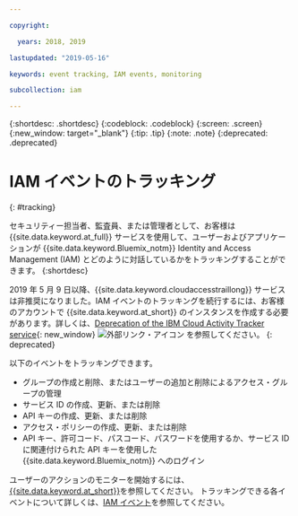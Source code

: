 ```yaml
---

copyright:

  years: 2018, 2019

lastupdated: "2019-05-16"

keywords: event tracking, IAM events, monitoring

subcollection: iam

---
```


{:shortdesc: .shortdesc}
{:codeblock: .codeblock}
{:screen: .screen}
{:new_window: target="_blank"}
{:tip: .tip}
{:note: .note}
{:deprecated: .deprecated}

# IAM イベントのトラッキング
{: #tracking}

セキュリティー担当者、監査員、または管理者として、お客様は {{site.data.keyword.at_full}} サービスを使用して、ユーザーおよびアプリケーションが {{site.data.keyword.Bluemix_notm}} Identity and Access Management (IAM) とどのように対話しているかをトラッキングすることができます。
{:shortdesc}

2019 年 5 月 9 日以降、{{site.data.keyword.cloudaccesstraillong}} サービスは非推奨になりました。IAM イベントのトラッキングを続行するには、お客様のアカウントで {{site.data.keyword.at_short}} のインスタンスを作成する必要があります。詳しくは、[Deprecation of the IBM Cloud Activity Tracker service](https://www.ibm.com/blogs/bluemix/2019/04/deprecating-ibm-cloud-activity-tracker/){: new_window} ![外部リンク・アイコン](../icons/launch-glyph.svg "外部リンク・アイコン") を参照してください。
{: deprecated}

以下のイベントをトラッキングできます。

* グループの作成と削除、またはユーザーの追加と削除によるアクセス・グループの管理
* サービス ID の作成、更新、または削除
* API キーの作成、更新、または削除
* アクセス・ポリシーの作成、更新、または削除
* API キー、許可コード、パスコード、パスワードを使用するか、サービス ID に関連付けられた API キーを使用した {{site.data.keyword.Bluemix_notm}} へのログイン

ユーザーのアクションのモニターを開始するには、[{{site.data.keyword.at_short}}](/docs/services/Activity-Tracker-with-LogDNA?topic=logdnaat-getting-started#getting-started)を参照してください。 トラッキングできる各イベントについて詳しくは、[IAM イベント](/docs/services/Activity-Tracker-with-LogDNA?topic=logdnaat-at_events_iam)を参照してください。
